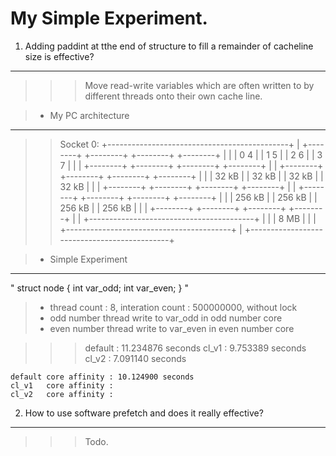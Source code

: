 My Simple Experiment.
===========================
 1. Adding paddint at tthe end of structure to fill a remainder of cacheline size is effective?
------------------------------------------------------------
>>> Move read-write variables which are often written to by different threads onto  their own cache line.

            
> * My PC architecture
--------------------        
>>  Socket 0:
>> +---------------------------------------------+ 
>> | +--------+ +--------+ +--------+ +--------+ |
>> | |  0 4   | |  1 5   | |  2 6   | |  3 7   | |
>> | +--------+ +--------+ +--------+ +--------+ |
>> | +--------+ +--------+ +--------+ +--------+ |
>> | |  32 kB | |  32 kB | |  32 kB | |  32 kB | |
>> | +--------+ +--------+ +--------+ +--------+ |
>> | +--------+ +--------+ +--------+ +--------+ |
>> | | 256 kB | | 256 kB | | 256 kB | | 256 kB | |
>> | +--------+ +--------+ +--------+ +--------+ |
>> | +-----------------------------------------+ |
>> | |                   8 MB                  | |
>> | +-----------------------------------------+ |
>> +---------------------------------------------+
            
> * Simple Experiment
----------------------
"
    struct node { 
        int var_odd; 
        int var_even;
    }
"
> + thread count : 8, interation count : 500000000, without lock
> + odd number thread write to var_odd in odd number core 
> + even number thread write to var_even in even number core
        
>>> default : 11.234876 seconds
>>> cl_v1   : 9.753389  seconds
>>> cl_v2   : 7.091140  seconds 

    default core affinity : 10.124900 seconds 
    cl_v1   core affinity : 
    cl_v2   core affinity : 
       


2. How to use software prefetch and does it really effective?
--------------------------------------------------------------
>>> Todo.

